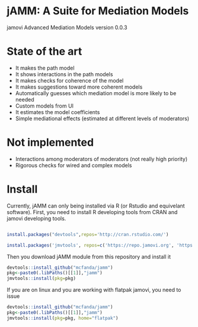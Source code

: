# jAMM: A Suite for Mediation Models

jamovi Advanced Mediation Models 
version 0.0.3

# State of the art

* It makes the path model
* It shows interactions in the path models
* It makes checks for coherence of the model
* It makes suggestions toward more coherent models
* Automatically guesses which mediation model is more likely to be needed
* Custom models from UI
* It estimates the model coefficients
* Simple mediational effects (estimated at different levels of moderators)
 

# Not implemented

* Interactions among moderators of moderators (not really high priority)
* Rigorous checks for wired and complex models 

# Install

Currently, jAMM can only being installed via R (or Rstudio and equivelant software). First, you need to install R developing tools from CRAN and jamovi developing tools.

```r

install.packages("devtools",repos='http://cran.rstudio.com/')

install.packages('jmvtools', repos=c('https://repo.jamovi.org', 'https://cran.r-project.org'))

```

Then you download jAMM module from this repository and install it

```r
devtools::install_github("mcfanda/jamm")
pkg<-paste0(.libPaths()[[1]],"jamm")
jmvtools::install(pkg=pkg)

```

If you are on linux and you are working with flatpak jamovi, you need to issue 
  
```r
devtools::install_github("mcfanda/jamm")
pkg<-paste0(.libPaths()[[1]],"jamm")
jmvtools::install(pkg=pkg, home="flatpak")

```
